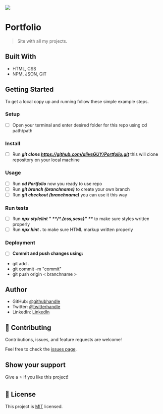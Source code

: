 ![](https://img.shields.io/badge/Microverse-blueviolet)

# Portfolio

> Site with all my projects.


## Built With

- HTML, CSS
- NPM, JSON, GIT


## Getting Started

To get a local copy up and running follow these simple example steps.

### Setup
- [ ] Open your terminal and enter desired folder for this repo using cd path/path

### Install
- [ ] Run **_git clone https://github.com/aliveGUY/Portfolio.git_** this will clone repository on your local machine

### Usage
- [ ] Run **_cd Portfolio_** now you ready to use repo
- [ ] Run **_git branch (branchname)_** to create your own branch
- [ ] Run **_git checkout (branchname)_** you can use it this way

### Run tests
- [ ] Run **_npx stylelint " **/*.{css,scss}" **_** to make sure styles written properly
- [ ] Run **_npx hint ._** to make sure HTML markup written properly

### Deployment
- [ ] **Commit and push changes using:**
* git add .
* git commit -m "commit"
* git push origin < branchname >


## Author

- GitHub: [@githubhandle](https://github.com/aliveGUY)
- Twitter: [@twitterhandle](https://twitter.com/Sciborskyy)
- LinkedIn: [LinkedIn](https://www.linkedin.com/in/ilya-dubrovin-921a2721b/)

## 🤝 Contributing

Contributions, issues, and feature requests are welcome!

Feel free to check the [issues page](../../issues/).

## Show your support

Give a ⭐️ if you like this project!

## 📝 License

This project is [MIT](./MIT.md) licensed.
